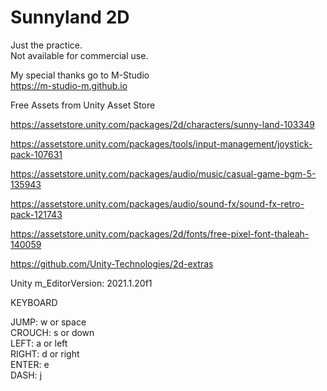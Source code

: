 # Sunnyland 2D
  
Just the practice.  
Not available for commercial use.  
  
My special thanks go to M-Studio  
https://m-studio-m.github.io  
  
Free Assets from Unity Asset Store  
  
https://assetstore.unity.com/packages/2d/characters/sunny-land-103349  
  
https://assetstore.unity.com/packages/tools/input-management/joystick-pack-107631  
  
https://assetstore.unity.com/packages/audio/music/casual-game-bgm-5-135943  
  
https://assetstore.unity.com/packages/audio/sound-fx/sound-fx-retro-pack-121743  
  
https://assetstore.unity.com/packages/2d/fonts/free-pixel-font-thaleah-140059  
  
https://github.com/Unity-Technologies/2d-extras  
  
Unity m_EditorVersion:  2021.1.20f1  
  
KEYBOARD  
  
JUMP: w or space  
CROUCH: s or down  
LEFT: a or left  
RIGHT: d or right  
ENTER: e  
DASH: j  
  